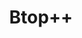 ---
title: Btop++
aliases:
  - btop
  - Btop
  - btop++
  - Btop++
tags:
  - CLI
  - Terminal
draft: true
---